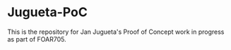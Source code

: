 # Jugueta-PoC
This is the repository for Jan Jugueta's Proof of Concept work in progress as part of FOAR705.
